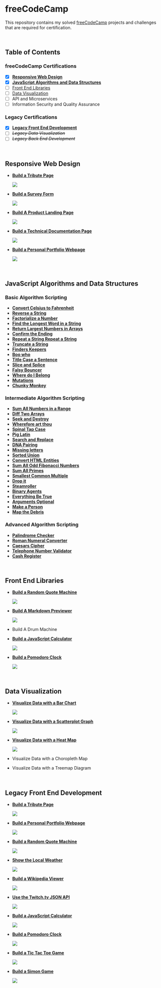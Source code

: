 # freeCodeCamp

This repository contains my solved [freeCodeCamp](https://www.freecodecamp.org) projects and challenges that are required for certification.

&nbsp;

## Table of Contents

### freeCodeCamp Certifications

- [x] [**Responsive Web Design**](https://github.com/b0mh0lt/freeCodeCamp#responsive-web-design)
- [x] [**JavaScript Algorithms and Data Structures**](https://github.com/b0mh0lt/freeCodeCamp#javascript-algorithms-and-data-structures)
- [ ] [Front End Libraries](https://github.com/b0mh0lt/freeCodeCamp#front-end-libraries)
- [ ] [Data Visualization](https://github.com/b0mh0lt/freeCodeCamp#data-visualization)
- [ ] API and Microservices
- [ ] Information Security and Quality Assurance

### Legacy Certifications

- [x] [**Legacy Front End Development**](https://github.com/b0mh0lt/freeCodeCamp#legacy-front-end-development)
- [ ] _~~Legacy Data Visualization~~_
- [ ] _~~Legacy Back End Development~~_

&nbsp;

## Responsive Web Design

- [**Build a Tribute Page**](https://b0mh0lt.github.io/freeCodeCamp/legacy_front_end_development/tribute_page)

  [![](_assets/README/tribute_page.png)](https://b0mh0lt.github.io/freeCodeCamp/legacy_front_end_development/tribute_page)

- [**Build a Survey Form**](https://b0mh0lt.github.io/freeCodeCamp/responsive_web_design/survey_form)

  [![](_assets/README/survey_form.png)](https://b0mh0lt.github.io/freeCodeCamp/responsive_web_design/survey_form)

- [**Build A Product Landing Page**](https://b0mh0lt.github.io/freeCodeCamp/responsive_web_design/landing_page)

  [![](_assets/README/landing_page.png)](https://b0mh0lt.github.io/freeCodeCamp/responsive_web_design/landing_page)

- [**Build a Technical Documentation Page**](https://b0mh0lt.github.io/freeCodeCamp/responsive_web_design/documentation_page)

  [![](_assets/README/documentation_page.png)](https://b0mh0lt.github.io/freeCodeCamp/responsive_web_design/documentation_page)

- [**Build a Personal Portfolio Webpage**](https://b0mh0lt.github.io/freeCodeCamp/legacy_front_end_development/personal_portfolio)

  [![](_assets/README/personal_portfolio.png)](https://b0mh0lt.github.io/freeCodeCamp/legacy_front_end_development/personal_portfolio)

&nbsp;

## JavaScript Algorithms and Data Structures

### Basic Algorithm Scripting

- [**Convert Celsius to Fahrenheit**](https://github.com/b0mh0lt/freeCodeCamp/tree/master/js_algorithms_and_data_structures/basic_algorithm_scripting/convert_celsius_to_fahrenheit.js)
- [**Reverse a String**](https://github.com/b0mh0lt/freeCodeCamp/tree/master/js_algorithms_and_data_structures/basic_algorithm_scripting/reverse_a_string.js)
- [**Factorialize a Number**](https://github.com/b0mh0lt/freeCodeCamp/tree/master/js_algorithms_and_data_structures/basic_algorithm_scripting/factorialize_a_number.js)
- [**Find the Longest Word in a String**](https://github.com/b0mh0lt/freeCodeCamp/tree/master/js_algorithms_and_data_structures/basic_algorithm_scripting/find_the_longest_word_in_a_string.js)
- [**Return Largest Numbers in Arrays**](https://github.com/b0mh0lt/freeCodeCamp/tree/master/js_algorithms_and_data_structures/basic_algorithm_scripting/return_largest_numbers_in_arrays.js)
- [**Confirm the Ending**](https://github.com/b0mh0lt/freeCodeCamp/tree/master/js_algorithms_and_data_structures/basic_algorithm_scripting/confirm_the_ending.js)
- [**Repeat a String Repeat a String**](https://github.com/b0mh0lt/freeCodeCamp/tree/master/js_algorithms_and_data_structures/basic_algorithm_scripting/repeat_a_string_repeat_a_string.js)
- [**Truncate a String**](https://github.com/b0mh0lt/freeCodeCamp/tree/master/js_algorithms_and_data_structures/basic_algorithm_scripting/truncate_a_string.js)
- [**Finders Keepers**](https://github.com/b0mh0lt/freeCodeCamp/tree/master/js_algorithms_and_data_structures/basic_algorithm_scripting/finders_keepers.js)
- [**Boo who**](https://github.com/b0mh0lt/freeCodeCamp/tree/master/js_algorithms_and_data_structures/basic_algorithm_scripting/boo_who.js)
- [**Title Case a Sentence**](https://github.com/b0mh0lt/freeCodeCamp/tree/master/js_algorithms_and_data_structures/basic_algorithm_scripting/title_case_a_sentence.js)
- [**Slice and Splice**](https://github.com/b0mh0lt/freeCodeCamp/tree/master/js_algorithms_and_data_structures/basic_algorithm_scripting/slice_and_splice.js)
- [**Falsy Bouncer**](https://github.com/b0mh0lt/freeCodeCamp/tree/master/js_algorithms_and_data_structures/basic_algorithm_scripting/falsy_bouncer.js)
- [**Where do I Belong**](https://github.com/b0mh0lt/freeCodeCamp/tree/master/js_algorithms_and_data_structures/basic_algorithm_scripting/where_do_i_belong.js)
- [**Mutations**](https://github.com/b0mh0lt/freeCodeCamp/tree/master/js_algorithms_and_data_structures/basic_algorithm_scripting/mutations.js)
- [**Chunky Monkey**](https://github.com/b0mh0lt/freeCodeCamp/tree/master/js_algorithms_and_data_structures/basic_algorithm_scripting/chunky_monkey.js)

### Intermediate Algorithm Scripting

- [**Sum All Numbers in a Range**](https://github.com/b0mh0lt/freeCodeCamp/tree/master/js_algorithms_and_data_structures/intermediate_algorithm_scripting/sum_all_numbers_in_a_range.js)
- [**Diff Two Arrays**](https://github.com/b0mh0lt/freeCodeCamp/tree/master/js_algorithms_and_data_structures/intermediate_algorithm_scripting/diff_two_arrays.js)
- [**Seek and Destroy**](https://github.com/b0mh0lt/freeCodeCamp/tree/master/js_algorithms_and_data_structures/intermediate_algorithm_scripting/seek_and_destroy.js)
- [**Wherefore art thou**](https://github.com/b0mh0lt/freeCodeCamp/tree/master/js_algorithms_and_data_structures/intermediate_algorithm_scripting/wherefore_art_thou.js)
- [**Spinal Tap Case**](https://github.com/b0mh0lt/freeCodeCamp/tree/master/js_algorithms_and_data_structures/intermediate_algorithm_scripting/spinal_tap_case.js)
- [**Pig Latin**](https://github.com/b0mh0lt/freeCodeCamp/tree/master/js_algorithms_and_data_structures/intermediate_algorithm_scripting/pig_latin.js)
- [**Search and Replace**](https://github.com/b0mh0lt/freeCodeCamp/tree/master/js_algorithms_and_data_structures/intermediate_algorithm_scripting/search_and_replace.js)
- [**DNA Pairing**](https://github.com/b0mh0lt/freeCodeCamp/tree/master/js_algorithms_and_data_structures/intermediate_algorithm_scripting/dna_pairing.js)
- [**Missing letters**](https://github.com/b0mh0lt/freeCodeCamp/tree/master/js_algorithms_and_data_structures/intermediate_algorithm_scripting/missing_letters.js)
- [**Sorted Union**](https://github.com/b0mh0lt/freeCodeCamp/tree/master/js_algorithms_and_data_structures/intermediate_algorithm_scripting/sorted_union.js)
- [**Convert HTML Entities**](https://github.com/b0mh0lt/freeCodeCamp/tree/master/js_algorithms_and_data_structures/intermediate_algorithm_scripting/convert_html_entities.js)
- [**Sum All Odd Fibonacci Numbers**](https://github.com/b0mh0lt/freeCodeCamp/tree/master/js_algorithms_and_data_structures/intermediate_algorithm_scripting/sum_all_odd_fibonacci_numbers.js)
- [**Sum All Primes**](https://github.com/b0mh0lt/freeCodeCamp/tree/master/js_algorithms_and_data_structures/intermediate_algorithm_scripting/sum_all_primes.js)
- [**Smallest Common Multiple**](https://github.com/b0mh0lt/freeCodeCamp/tree/master/js_algorithms_and_data_structures/intermediate_algorithm_scripting/smallest_common_multiple.js)
- [**Drop it**](https://github.com/b0mh0lt/freeCodeCamp/tree/master/js_algorithms_and_data_structures/intermediate_algorithm_scripting/drop_it.js)
- [**Steamroller**](https://github.com/b0mh0lt/freeCodeCamp/tree/master/js_algorithms_and_data_structures/intermediate_algorithm_scripting/steamroller.js)
- [**Binary Agents**](https://github.com/b0mh0lt/freeCodeCamp/tree/master/js_algorithms_and_data_structures/intermediate_algorithm_scripting/binary_agents.js)
- [**Everything Be True**](https://github.com/b0mh0lt/freeCodeCamp/tree/master/js_algorithms_and_data_structures/intermediate_algorithm_scripting/everything_be_true.js)
- [**Arguments Optional**](https://github.com/b0mh0lt/freeCodeCamp/tree/master/js_algorithms_and_data_structures/intermediate_algorithm_scripting/arguments_optional.js)
- [**Make a Person**](https://github.com/b0mh0lt/freeCodeCamp/tree/master/js_algorithms_and_data_structures/intermediate_algorithm_scripting/make_a_person.js)
- [**Map the Debris**](https://github.com/b0mh0lt/freeCodeCamp/tree/master/js_algorithms_and_data_structures/intermediate_algorithm_scripting/map_the_debris.js)

### Advanced Algorithm Scripting

- [**Palindrome Checker**](https://github.com/b0mh0lt/freeCodeCamp/tree/master/js_algorithms_and_data_structures/advanced_algorithm_scripting/palindrome_checker.js)
- [**Roman Numeral Converter**](https://github.com/b0mh0lt/freeCodeCamp/tree/master/js_algorithms_and_data_structures/advanced_algorithm_scripting/roman_numeral_converter.js)
- [**Caesars Cipher**](https://github.com/b0mh0lt/freeCodeCamp/tree/master/js_algorithms_and_data_structures/advanced_algorithm_scripting/caesars_cipher.js)
- [**Telephone Number Validator**](https://github.com/b0mh0lt/freeCodeCamp/tree/master/js_algorithms_and_data_structures/advanced_algorithm_scripting/telephone_number_validator.js)
- [**Cash Register**](https://github.com/b0mh0lt/freeCodeCamp/tree/master/js_algorithms_and_data_structures/advanced_algorithm_scripting/cash_register.js)

&nbsp;

## Front End Libraries

- [**Build a Random Quote Machine**](https://b0mh0lt.github.io/freeCodeCamp/legacy_front_end_development/random_quote_machine)

  [![](_assets/README/random_quote_machine.png)](https://b0mh0lt.github.io/freeCodeCamp/legacy_front_end_development/random_quote_machine)

- [**Build A Markdown Previewer**](https://b0mh0lt.github.io/freeCodeCamp/front_end_libraries/markdown_previewer)

  [![](_assets/README/markdown_previewer.png)](https://b0mh0lt.github.io/freeCodeCamp/front_end_libraries/markdown_previewer)

- Build A Drum Machine

- [**Build a JavaScript Calculator**](https://b0mh0lt.github.io/freeCodeCamp/legacy_front_end_development/js_calculator)

  [![](_assets/README/js_calculator.png)](https://b0mh0lt.github.io/freeCodeCamp/legacy_front_end_development/js_calculator)

- [**Build a Pomodoro Clock**](https://b0mh0lt.github.io/freeCodeCamp/legacy_front_end_development/pomodoro_clock)

  [![](_assets/README/pomodoro_clock.png)](https://b0mh0lt.github.io/freeCodeCamp/legacy_front_end_development/pomodoro_clock)

&nbsp;

## Data Visualization

- [**Visualize Data with a Bar Chart**](https://b0mh0lt.github.io/freeCodeCamp/data_visualization/bar_chart)

  [![](_assets/README/bar_chart.png)](https://b0mh0lt.github.io/freeCodeCamp/data_visualization/bar_chart)

- [**Visualize Data with a Scatterplot Graph**](https://b0mh0lt.github.io/freeCodeCamp/data_visualization/scatter_plot)

  [![](_assets/README/scatter_plot.png)](https://b0mh0lt.github.io/freeCodeCamp/data_visualization/scatter_plot)

- [**Visualize Data with a Heat Map**](https://b0mh0lt.github.io/freeCodeCamp/data_visualization/heat_map)

  [![](_assets/README/heat_map.png)](https://b0mh0lt.github.io/freeCodeCamp/data_visualization/heat_map)

- Visualize Data with a Choropleth Map

- Visualize Data with a Treemap Diagram

&nbsp;

## Legacy Front End Development

- [**Build a Tribute Page**](https://b0mh0lt.github.io/freeCodeCamp/legacy_front_end_development/tribute_page)

  [![](_assets/README/tribute_page.png)](https://b0mh0lt.github.io/freeCodeCamp/legacy_front_end_development/tribute_page)

- [**Build a Personal Portfolio Webpage**](https://b0mh0lt.github.io/freeCodeCamp/legacy_front_end_development/personal_portfolio)

  [![](_assets/README/personal_portfolio.png)](https://b0mh0lt.github.io/freeCodeCamp/legacy_front_end_development/personal_portfolio)

- [**Build a Random Quote Machine**](https://b0mh0lt.github.io/freeCodeCamp/legacy_front_end_development/random_quote_machine)

  [![](_assets/README/random_quote_machine.png)](https://b0mh0lt.github.io/freeCodeCamp/legacy_front_end_development/random_quote_machine)

- [**Show the Local Weather**](https://b0mh0lt.github.io/freeCodeCamp/legacy_front_end_development/local_weather)

  [![](_assets/README/local_weather.png)](https://b0mh0lt.github.io/freeCodeCamp/legacy_front_end_development/local_weather)

- [**Build a Wikipedia Viewer**](https://b0mh0lt.github.io/freeCodeCamp/legacy_front_end_development/wikipedia_viewer)

  [![](_assets/README/wikipedia_viewer.png)](https://b0mh0lt.github.io/freeCodeCamp/legacy_front_end_development/wikipedia_viewer)

- [**Use the Twitch.tv JSON API**](https://b0mh0lt.github.io/freeCodeCamp/legacy_front_end_development/twitch_status)

  [![](_assets/README/twitch_status.png)](https://b0mh0lt.github.io/freeCodeCamp/legacy_front_end_development/twitch_status)

- [**Build a JavaScript Calculator**](https://b0mh0lt.github.io/freeCodeCamp/legacy_front_end_development/js_calculator)

  [![](_assets/README/js_calculator.png)](https://b0mh0lt.github.io/freeCodeCamp/legacy_front_end_development/js_calculator)

- [**Build a Pomodoro Clock**](https://b0mh0lt.github.io/freeCodeCamp/legacy_front_end_development/pomodoro_clock)

  [![](_assets/README/pomodoro_clock.png)](https://b0mh0lt.github.io/freeCodeCamp/legacy_front_end_development/pomodoro_clock)

- [**Build a Tic Tac Toe Game**](https://b0mh0lt.github.io/freeCodeCamp/legacy_front_end_development/tic_tac_toe)

  [![](_assets/README/tic_tac_toe.png)](https://b0mh0lt.github.io/freeCodeCamp/legacy_front_end_development/tic_tac_toe)

- [**Build a Simon Game**](https://b0mh0lt.github.io/freeCodeCamp/legacy_front_end_development/simon_game)

  [![](_assets/README/simon_game.png)](https://b0mh0lt.github.io/freeCodeCamp/legacy_front_end_development/simon_game)
